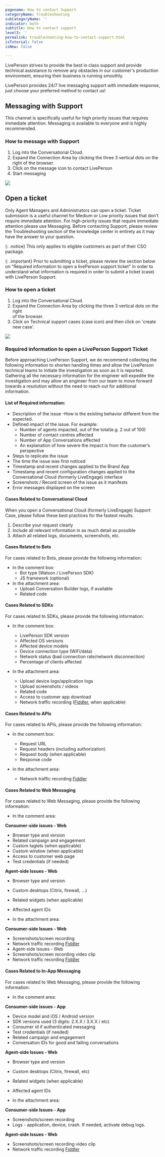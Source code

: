 ```yaml
---
pagename: How to contact Support
categoryName: Troubleshooting
subCategoryName: ''
indicator: both
subtitle: How to contact support
level3: ''
permalink: troubleshooting-how-to-contact-support.html
isTutorial: false
isNew: false

---
```

LivePerson strives to provide the best in class support and provide technical assistance to remove any obstacles in our customer's production environment, ensuring their business is running smoothly.

LivePerson provides 24/7 live messaging support with immediate response, just choose your preferred method to contact us!

## Messaging with Support

This channel is specifically useful for high priority issues that requires immediate attention. Messaging is available to everyone and is highly recommended.

### How to message with Support

1. Log into the Conversational Cloud.
2. Expand the Connection Area by clicking the three 3 vertical dots on the right of the browser.
3. Click on the message icon to contact LivePerson
4. Start messaging

![](img/Contact_support1.png)

## Open a ticket

Only Agent Managers and Administrators can open a ticket. Ticket submission is a useful channel for Medium or Low priority issues that don't require immediate attention. For high-priority issues that require immediate attention please use Messaging. Before contacting Support, please review the Troubleshooting section of the knowledge center in entirety as it may have the answer to your question.

{: .notice}
This only applies to eligible customers as part of their CSO package. 

{: .important}
Prior to submitting a ticket, please review the section below on "Required information to open a livePerson support ticket" in order to understand what information is required in order to submit a ticket (case) with LivePerson Support. 

### How to open a ticket

1. Log into the Conversational Cloud.
2. Expand the Connection Area by clicking the three 3 vertical dots on the right   
   of the browser.
3. Click on Technical support cases (case icon) and then click on 'create new case'.

![](img/Contact_support2.png)

### Required information to open a LivePerson Support Ticket

Before approaching LivePerson Support, we do recommend collecting the following information to shorten handling times and allow the LivePerson technical teams to initiate the investigation as soon as it is reported. Gathering all the necessary information for the engineer will expedite the investigation and may allow an engineer from our team to move forward towards a resolution without the need to reach out for additional information.

#### List of Required information:

* Description of the issue -How is the existing behavior different from the expected.
* Defined impact of the issue. For example: 
   * Number of  agents impacted, out of the total(e.g. 2 out of 100)
   * Number of  contact centres affected
   * Number of App Conversations affected
   * An explanation of how severe the impact is from the customer’s perspective
* Steps to replicate the issue
* The time the issue was first noticed
* Timestamp and recent changes applied to the Brand App
* Timestamp and recent configuration changes applied to the Conversational Cloud (formerly LiveEngage) interface
* Screenshots / Record screen of the issue as it manifests
* Error messages displayed on the screen

#### Cases Related to Conversational Cloud

When you open a Conversational Cloud (formerly LiveEngage) Support Case, please follow these best practices for the fastest results.
1. Describe your request clearly
2. Include all relevant information in as much detail as possible 
3. Attach all related logs, documents, screenshots, etc.

####  Cases Related to Bots

For cases related to Bots, please provide the following information:

* In the comment box: 
   * Bot type (Watson / LivePerson SDK)
   * JS framework (optional)
* In the attachment area: 
   * Upload Conversation Builder logs, if available
   * Related code

#### Cases Related to SDKs 
For cases related to SDKs, please provide the following information: 

* In the comment box:
   * LivePerson SDK version
   * Affected OS versions
   * Affected device models
   * Device connection type (WiFi/data)
   * Network status (bad connection rate/network disconnection)
   * Percentage of clients affected

* In the attachment area: 
   * Upload device logs/application logs
   * Upload screenshots / videos
   * Related code
   * Access to customer app download 
   * Network traffic recording ([Fiddler](https://knowledge.liveperson.com/troubleshooting-har-files-web-requests-and-web-traffic.html), when applicable) 

#### Cases Related to APIs

For cases related to APIs, please provide the following information: 
 
* In the comment box:
   * Request URL 
   * Request headers (including authorization) 
   * Request body (when applicable) 
   * Response code 

* In the attachment area: 
   * Network traffic recording [Fiddler](https://knowledge.liveperson.com/troubleshooting-har-files-web-requests-and-web-traffic.html)

#### Cases Related to Web Messaging

For cases related to Web Messaging, please provide the following information: 

* In the comment area:

**Consumer-side issues - Web**
   * Browser type and version
   * Related campaign and engagement
   * Custom taglets (when applicable) 
   * Custom window (when applicable) 
   * Access to customer web page
   * Test credentials (if needed)

**Agent-side Issues - Web**
   * Browser type and version
   * Custom desktops (Citrix, firewall, …)
   * Related widgets (when applicable) 
   * Affected agent IDs 

* In the attachment area: 

**Consumer-side Issues - Web**
   * Screenshots/screen recording
   * Network traffic recording [Fiddler](https://knowledge.liveperson.com/troubleshooting-har-files-web-requests-and-web-traffic.html)
   * Agent-side Issues - Web
   * Screenshots/screen recording video clip
   * Network traffic recording [Fiddler](https://knowledge.liveperson.com/troubleshooting-har-files-web-requests-and-web-traffic.html)

#### Cases Related to In-App Messaging

For cases related to Web Messaging, please provide the following information: 

* In the comment area:

**Consumer-side issues - App**
   * Device model and iOS / Android version
   * SDK versions used (3 digits: 2.X.X / 3.X.X / etc)
   * Consumer id if authenticated messaging
   * Test credentials (if needed)
   * Related campaign and engagement
   * Conversation IDs for good and failing conversations

**Agent-side Issues - Web**
   * Browser type and version
   * Custom desktops (Citrix, firewall, etc)
   * Related widgets (when applicable) 
   * Affected agent IDs 

* In the attachment area: 

**Consumer-side Issues - App**
   * Screenshots/screen recording
   * Logs - application, device, crash. If needed, activate debug logs.
 
**Agent-side Issues - Web**
   * Screenshots/screen recording video clip
   * Network traffic recording [Fiddler](https://knowledge.liveperson.com/troubleshooting-har-files-web-requests-and-web-traffic.html)



